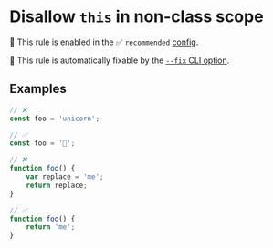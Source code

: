 # Disallow `this` in non-class scope

💼 This rule is enabled in the ✅ `recommended` [config](https://github.com/sindresorhus/eslint-plugin-unicorn#preset-configs-eslintconfigjs).

🔧 This rule is automatically fixable by the [`--fix` CLI option](https://eslint.org/docs/latest/user-guide/command-line-interface#--fix).

<!-- end auto-generated rule header -->
<!-- Do not manually modify this header. Run: `npm run fix:eslint-docs` -->

<!-- Remove this comment, add more detailed description. -->

## Examples

```js
// ❌
const foo = 'unicorn';

// ✅
const foo = '🦄';
```

```js
// ❌
function foo() {
	var replace = 'me';
	return replace;
}

// ✅
function foo() {
	return 'me';
}
```
